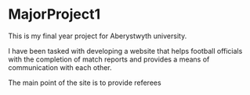 # MajorProject1

This is my final year project for Aberystwyth university.

I have been tasked with developing a website that helps football officials with the completion of match reports and provides a means of communication with each other.

The main point of the site is to provide referees
